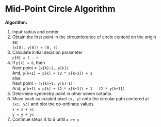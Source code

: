 # Mid-Point Circle Algorithm
**Algorithm:**
1. Input radius and center
2. Obtain the first point in the circumference of circle centerd on the origin as:  
`(x[0], y[0]) = (0, r)`
3. Calculate initial decision parameter  
`p[0] = 1 - r`
4. If `p[k] < 0`, then  
	Next point = `(x[k]+1, y[k])`  
	And, `p[k+1] = p[k] + (2 * x[k+1]) + 1`  
	else  
	Next point = `(x[k]+1, y[k]-1)`  
	And, `p[k+1] = p[k] + (2 * x[k+1]) + 1 - (2 * y[k+1])`
5. Determine symmetry point in other seven octants.
6. Move each calculated pixel `(x, y)` onto the circular path centered at `(xc, yc)` and plot the co-ordinate values  
	`x = x + xc`  
	`y = y + yc`
7. Continue steps 4 to 6 until `x >= y`